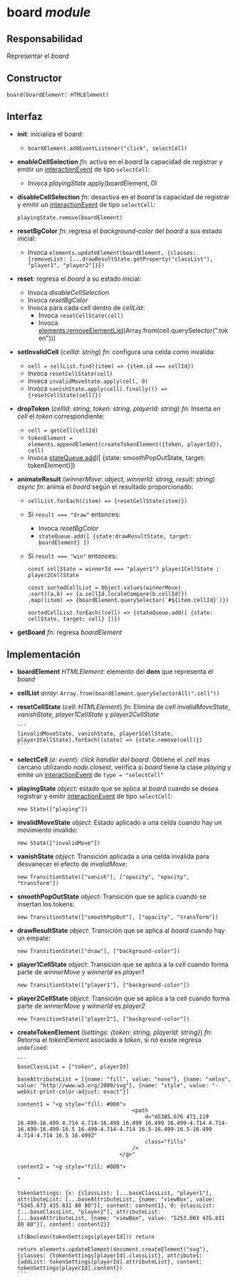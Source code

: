 # board _module_

## Responsabilidad

Representar el _board_

## Constructor

```
board(boardElement: HTMLElement)
```

## Interfaz

-   **init**: inicializa el board:

    -   `boardElement.addEventListener("click", selectCell)`

-   **enableCellSelection** _fn_: activa en el _board_ la capacidad de registrar y emitir un [interactionEvent](./display.md#eventos) de tipo `selectCell`:

    -   Invoca _playingState_.apply(boardElement, 0)

-   **disableCellSelection** _fn_: desactiva en el _board_ la capacidad de registrar y emitir un [interactionEvent](./display.md#eventos) de tipo `selectCell`:

    ```
    playingState.remove(boardElement)
    ```

-   **resetBgColor** _fn_: regresa el _background-color_ del _board_ a sus estado inicial:

    -   Invoca `elements.updateElement(boardElement, {classes: {removeList: [...drawResultState.getProperty("classList"), "player1", "player2"]}})`

-   **reset**: regresa el _board_ a su estado inicial:

    -   Invoca _disableCellSelection_
    -   Invoca _resetBgColor_
    -   Invoca para cada _cell_ dentro de _cellList_:
        -   Invoca `resetCellState(cell)`
        -   Invoca [elements.removeElementList](./elements.md#interfaz)(Array.from(cell.querySelector(".token")))

-   **setInvalidCell** (_cellId: string_) _fn_: configura una celda como invalida:

    -   `cell = cellList.find((item) => {item.id === cellId})`
    -   Invoca `resetCellState(cell)`
    -   Invoca `invalidMoveState.apply(cell, 0)`
    -   Invoca `vanishState.apply(cell).finally(() => {resetCellState(cell)})`

-   **dropToken** (_cellId: string, token: string, playerId: string_) _fn_: Inserta en _cell_ el _token_ correspondiente:

    -   `cell = getCell(cellId)`
    -   `tokenElement =  elements.appendElement(createTokenElement({token, playerId}), cell)`
    -   Invoca [stateQueue.add](./stateQueue.md#interfaz)([ {state: smoothPopOutState, target: tokenElement}])

-   **animateResult** (_winnerMove: object, winnerId: string, result: string_) _async fn_: anima el _board_ según el resultado proporcionado:

    -   `cellList.forEach((item) => {resetCellState(item)})`

    -   Si `result === "draw"` entonces:

        -   Invoca _resetBgColor_
        -   `stateQueue.add([ {state:drawResultState, target: boardElement} ])`

    -   Si `result === "win"` entonces:

        ```
        const cellState = winnerId === "player1"? player1CellState : player2CellState

        const sortedCellList = Object.values(winnerMove)
        .sort((a,b) => {a.cellId.localeCompare(b.cellId)})
        .map((item) => {boardElement.querySelector(`#${item.cellId}`)})

        sortedCellList.forEach((cell) => {stateQueue.add([ {state: cellState, target: cell} ])})
        ```

-   **getBoard** _fn_: regresa _boardElement_

## Implementación

-   **boardElement** _HTMLElement_: elemento del **dom** que representa el _board_

-   **cellList** _array_: `Array.from(boardElement.querySelectorAll(".cell"))`

-   **resetCellState** (_cell: HTMLElement_) _fn_: Elimina de _cell_ _invalidMoveState_, _vanishState_, _player1CellState_ y _player2CellState_

        ```
        [invalidMoveState, vanishState, player1CellState, player2CellState].forEach((state) => {state.remove(cell)})
        ```

-   **selectCell** (_e: event_): _click handler del board_. Obtiene el _.cell_ mas cercano utilizando _node.closest_, verifica si _board_ tiene la clase _playing_ y emite un [interactionEvent](./display.md) de `type = "selectCell"`

-   **playingState** _object_: estado que se aplica al _board_ cuando se desea registrar y emitir [interactionEvent](../display.md#eventos) de tipo `selectCell`:

    ```
    new State(["playing"])
    ```

-   **invalidMoveState** _object_: Estado aplicado a una celda cuando hay un movimiento invalido:

    ```
    new State(["invalidMove"])
    ```

-   **vanishState** _object_: Transición aplicada a una celda invalida para desvanecer el efecto de _invalidMove_:

    ```
    new TransitionState(["vanish"], ["opacity", "opacity", "transform"])
    ```

-   **smoothPopOutState** _object_: Transición que se aplica cuando se insertan los tokens:

    ```
    new TransitionState(["smoothPopOut"], ["opacity", "transform"])
    ```

-   **drawResultState** _object_: Transición que se aplica al _board_ cuando hay un empate:

    ```
    new TransitionState(["draw"], ["background-color"])
    ```

-   **player1CellState** _object_: Transición que se aplica a la _cell_ cuando forma parte de _winnerMove_ y _winnerId_ es _player1_

    ```
    new TransitionState(["player1"], ["background-color"])
    ```

-   **player2CellState** _object_: Transición que se aplica a la _cell_ cuando forma parte de _winnerMove_ y _winnerId_ es _player2_

    ```
    new TransitionState(["player2"], ["background-color"])
    ```

-   **createTokenElement** (_settings: {token: string, playerId: string}_) _fn_: Retorna el _tokenElement_ asociado a _token_, si no existe regresa `undefined`:

        ```
        baseClassList = ["token", playerId]

        baseAttributeList = [{name: "fill", value: "none"}, {name: "xmlns", value: "http://www.w3.org/2000/svg"}, {name: "style", value: "-webkit-print-color-adjust: exact"}]

        content1 = "<g style="fill: #000">
                                            <path
                                                d="m5385.676 471.119 16.499-16.499 4.714 4.714-16.499 16.499 16.499 16.499-4.714 4.714-16.499-16.499-16.5 16.499-4.714-4.714 16.5-16.499-16.5-16.499 4.714-4.714 16.5 16.499Z"
                                                class="fills"
                                            />
                                        </g>"

        content2 = "<g style="fill: #000">

    <path
                                                d="M5293.003 509.164c-18.409 0-33.333-14.924-33.333-33.333 0-18.41 14.924-33.334 33.333-33.334 18.41 0 33.334 14.924 33.334 33.334 0 18.409-14.924 33.333-33.334 33.333Zm0-6.667c14.728 0 26.667-11.939 26.667-26.666 0-14.728-11.939-26.667-26.667-26.667-14.727 0-26.666 11.939-26.666 26.667 0 14.727 11.939 26.666 26.666 26.666Z"
                                                class="fills"
                                            />
    </g>"

        tokenSettings: {x: {classList: [...baseClassList, "player1"], attributeList: [...baseAttributeList, {name: "viewBox", value: "5345.673 435.831 80 80"}], content: content1}, 0: {classList: [...baseClassList, "player2"], attributeList: [...baseAttributeList, {name: "viewBox", value: "5253.003 435.831 80 80"}], content: content2}}

        if(Boolean(tokenSettings[playerId])) return

        return elements.updateElement(document.createElement("svg"), {classes: {tokenSettings[playerId].classList}, attributes: {addList: tokenSettings[playerId].attributeList}, content: tokenSettings[playerId].content})
        ```
